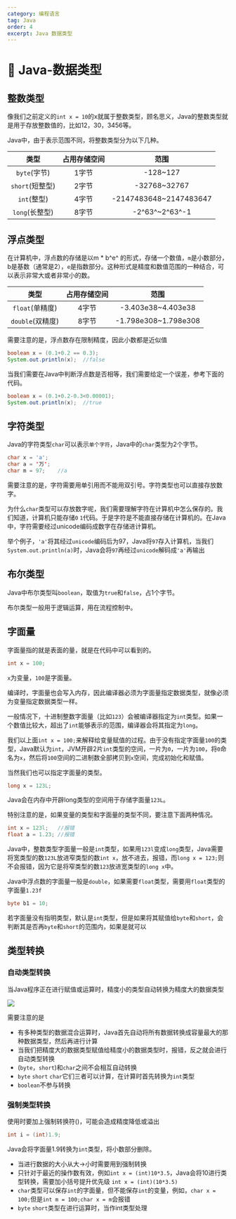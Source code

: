 ```yaml
---
category: 编程语言
tag: Java
order: 4
excerpt: Java 数据类型
---
```

# :frog: Java-数据类型
## 整数类型
像我们之前定义的`int x = 10`的x就属于整数类型，顾名思义，Java的整数类型就是用于存放整数值的，比如12，30，3456等。

Java中，由于表示范围不同，将整数类型分为以下几种。

|类型|占用存储空间|范围|
|:-:|:-:|:-:|
|`byte`(字节)|1字节|-128~127|
|`short`(短整型)|2字节|-32768~32767|
|`int`(整型)|4字节|-2147483648~2147483647|
|`long`(长整型)|8字节|-2^63^~2^63^-1|
## 浮点类型
在计算机中，浮点数的存储是以m * b^e^ 的形式，存储一个数值，`m`是小数部分，b是基数（通常是2），`e`是指数部分。这种形式是精度和数值范围的一种结合，可以表示非常大或者非常小的数。

|类型|占用存储空间|范围|
|:-:|:-:|:-:|
|`float`(单精度)|4字节|-3.403e38~4.403e38|
|`double`(双精度)|8字节|-1.798e308~1.798e308|

需要注意的是，浮点数存在限制精度，因此小数都是近似值
```java
boolean x = (0.1+0.2 == 0.3);
System.out.println(x);  //false
```
当我们需要在Java中判断浮点数是否相等，我们需要给定一个误差，参考下面的代码。
```java
boolean x = (0.1+0.2-0.3<0.00001);
System.out.println(x);  //true
```
## 字符类型
Java的字符类型`char`可以表示`单个字符`，Java中的`char`类型为2个字节。
```java
char x = 'a';
char a = '万';
char m = 97;    //a
```
需要注意的是，字符需要用单引用而不能用双引号。字符类型也可以直接存放数字。

为什么`char`类型可以存放数字呢，我们需要理解字符在计算机中怎么保存的。我们知道，计算机只能存储`0` `1`代码。于是字符是不能直接存储在计算机的。在Java中，字符需要经过unicode编码成数字在存储进计算机。

举个例子，`'a'`将其经过`unicode`编码后为97，Java将`97`存入计算机，当我们`System.out.println(a)`时，Java会将`97`再经过`unicode`解码成`'a'`再输出
## 布尔类型
Java中布尔类型叫`boolean`，取值为`true`和`false`，占1个字节。

布尔类型一般用于逻辑运算，用在流程控制中。

## 字面量
字面量指的就是表面的量，就是在代码中可以看到的。
```java
int x = 100;
```
`x`为变量，`100`是字面量。

编译时，字面量也会写入内存，因此编译器必须为字面量指定数据类型，就像必须为变量指定数据类型一样。

一般情况下，十进制整数字面量（比如`123`）会被编译器指定为`int`类型。如果一个数值比较大，超出了`int`能够表示的范围，编译器会将其指定为`long`。

我们以上面`int x = 100;`来解释给变量赋值的过程。由于没有指定字面量`100`的类型，Java默认为`int`，JVM开辟2片`int`类型的空间，一片为`0`，一片为`100`，将`0`命名为`x`，然后将`100`空间的二进制数全部拷贝到`x`空间，完成初始化和赋值。

当然我们也可以指定字面量的类型。
```java
long x = 123L;
```
Java会在内存中开辟long类型的空间用于存储字面量`123L`。

特别注意的是，如果变量的类型和字面量的类型不同，要注意下面两种情况。
```java
int x = 123l;   //报错
float a = 1.23; //报错
```
Java中，整数类型字面量一般是`int`类型，如果用`123l`变成`long`类型，Java需要将宽类型的数`123L`放进窄类型的数`int x`，放不进去，报错，而`long x = 123;`则不会报错，因为它是将窄类型的数`123`放进宽类型的`long x`中。

Java中浮点数的字面量一般是`double`，如果需要`float`类型，需要用`float`类型的字面量`1.23f`
```java
byte b1 = 10;
```
若字面量没有指明类型，默认是`int`类型，但是如果将其赋值给`byte`和`short`，会判断其是否再`byte`和`short`的范围内，如果是就可以
## 类型转换 
### 自动类型转换
当Java程序正在进行赋值或运算时，精度小的类型自动转换为精度大的数据类型

![](/Java/18.png)

需要注意的是

- 有多种类型的数据混合运算时，Java首先自动将所有数据转换成容量最大的那种数据类型，然后再进行计算
- 当我们把精度大的数据类型赋值给精度小的数据类型时，报错，反之就会进行自动类型转换
- (`byte`，`short`)和`char`之间不会相互自动转换
- `byte` `short` `char`它们三者可以计算，在计算时首先转换为`int`类型
- `boolean`不参与转换
### 强制类型转换
使用时要加上强制转换符()，可能会造成精度降低或溢出
```java
int i = (int)1.9;
```
Java会将字面量1.9转换为`int`类型，将小数部分删除。

- 当进行数据的大小从大->小时需要用到强制转换
- 只针对于最近的操作数有效，例如`int x = (int)10*3.5`，Java会将10进行类型转换，需要加小括号提升优先级 `int x = (int)(10*3.5)`
- `char`类型可以保存`int`的字面量，但不能保存`int`的变量，例如，`char x = 100;`但是`int m = 100;char x = m`会报错
- `byte` `short`类型在进行运算时，当作int类型处理